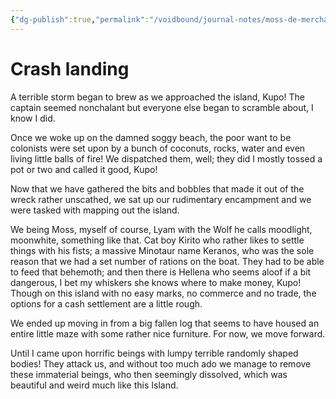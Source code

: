 ```yaml
---
{"dg-publish":true,"permalink":"/voidbound/journal-notes/moss-de-merchant-a-memoir/"}
---
```


# Crash landing

A terrible storm began to brew as we approached the island, Kupo! The captain seemed nonchalant but everyone else began to scramble about, I know I did.

Once we woke up on the damned soggy beach, the poor want to be colonists were set upon by a bunch of coconuts, rocks, water and even living little balls of fire! We dispatched them, well; they did I mostly tossed a pot or two and called it good, Kupo!

Now that we have gathered the bits and bobbles that made it out of the wreck rather unscathed, we sat up our rudimentary encampment and we were tasked with mapping out the island.

We being Moss, myself of course, Lyam with the Wolf he calls moodlight, moonwhite, something like that. Cat boy Kirito who rather likes to settle things with his fists; a massive Minotaur name Keranos, who was the sole reason that we had a set number of rations on the boat. They had to be able to feed that behemoth; and then there is Hellena who seems aloof if a bit dangerous, I bet my whiskers she knows where to make money, Kupo! Though on this island with no easy marks, no commerce and no trade, the options for a cash settlement are a little rough.

We ended up moving in from a big fallen log that seems to have housed an entire little maze with some rather nice furniture. For now, we move forward.

Until I came upon horrific beings with lumpy terrible randomly shaped bodies! They attack us, and without too much ado we manage to remove these immaterial beings, who then seemingly dissolved, which was beautiful and weird much like this Island.